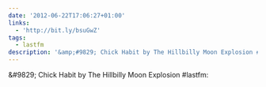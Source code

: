 ```yaml
---
date: '2012-06-22T17:06:27+01:00'
links:
  - 'http://bit.ly/bsuGwZ'
tags:
  - lastfm
description: '&amp;#9829; Chick Habit by The Hillbilly Moon Explosion #lastfm: '
---
```

&amp;#9829; Chick Habit by The Hillbilly Moon Explosion #lastfm: 

